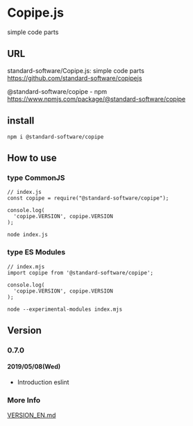# Copipe.js
simple code parts

## URL
standard-software/Copipe.js: simple code parts  
https://github.com/standard-software/copipejs

@standard-software/copipe - npm  
https://www.npmjs.com/package/@standard-software/copipe


## install
    npm i @standard-software/copipe

## How to use

### type CommonJS

```
// index.js
const copipe = require("@standard-software/copipe");

console.log(
  'copipe.VERSION', copipe.VERSION
);
```
    node index.js

### type ES Modules

```
// index.mjs
import copipe from '@standard-software/copipe';

console.log(
  'copipe.VERSION', copipe.VERSION
);
```
    node --experimental-modules index.mjs


## Version

### 0.7.0
#### 2019/05/08(Wed)
- Introduction eslint

### More Info
[VERSION_EN.md](https://github.com/standard-software/copipejs/blob/master/VERSION_EN.md)
